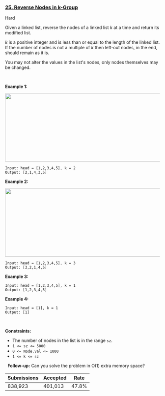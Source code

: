 ### [25. Reverse Nodes in k-Group](https://leetcode.com/problems/reverse-nodes-in-k-group/)

Hard

Given a linked list, reverse the nodes of a linked list _k_ at a time and return its modified list.

_k_ is a positive integer and is less than or equal to the length of the linked list. If the number of nodes is not a multiple of _k_ then left-out nodes, in the end, should remain as it is.

You may not alter the values in the list's nodes, only nodes themselves may be changed.

 

__Example 1:__

<img alt="" src="https://assets.leetcode.com/uploads/2020/10/03/reverse_ex1.jpg" style="width: 542px; height: 222px;"/>

```
Input: head = [1,2,3,4,5], k = 2
Output: [2,1,4,3,5]
```

__Example 2:__

<img alt="" src="https://assets.leetcode.com/uploads/2020/10/03/reverse_ex2.jpg" style="width: 542px; height: 222px;"/>

```
Input: head = [1,2,3,4,5], k = 3
Output: [3,2,1,4,5]
```

__Example 3:__

```
Input: head = [1,2,3,4,5], k = 1
Output: [1,2,3,4,5]
```

__Example 4:__

```
Input: head = [1], k = 1
Output: [1]
```

 

__Constraints:__

*   The number of nodes in the list is in the range `` sz ``.
*   `` 1 <= sz <= 5000 ``
*   `` 0 <= Node.val <= 1000 ``
*   `` 1 <= k <= sz ``

 
__Follow-up:__ Can you solve the problem in O(1) extra memory space?

| Submissions    | Accepted     | Rate   |
| -------------- | ------------ | ------ |
| 838,923 | 401,013 | 47.8% |